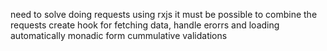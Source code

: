 need to solve doing requests using rxjs
it must be possible to combine the requests
create hook for fetching data, handle erorrs and loading automatically
monadic form cummulative validations

